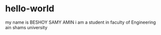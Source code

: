 # hello-world
my name is BESHOY SAMY AMIN 
i am a student in faculty of Engineering ain shams university
